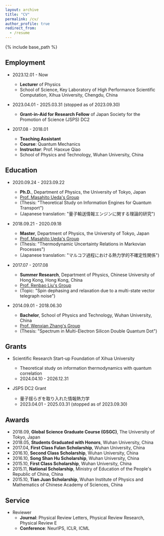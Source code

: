 ```yaml
---
layout: archive
title: "CV"
permalink: /cv/
author_profile: true
redirect_from:
  - /resume
---
```


{% include base_path %}

## **Employment**
* 2023.12.01 - Now
  * **Lecturer** of Physics
  * School of Science, Key Laboratory of High Performance Scientific Computation, Xihua University, Chengdu, China

* 2023.04.01 - 2025.03.31 (stopped as of 2023.09.30)
  * **Grant-in-Aid for Research Fellow** of Japan Society for the Promotion of Science (JSPS) DC2

* 2017.08 - 2018.01
  * **Teaching Assistant**
  * **Course**: Quantum Mechanics
  * **Instructor**: Prof. Haoxue Qiao
  * School of Physics and Technology, Wuhan University, China

## **Education**
* 2020.09.24 - 2023.09.22
  * **Ph.D.**,  Department of Physics, the University of Tokyo, Japan
  * [Prof. Masahito Ueda's Group](http://cat.phys.s.u-tokyo.ac.jp/index-e.html)
  *  (Thesis: "Theoretical Study on Information Engines for Quantum Transport")
  *  (Japanese translation: "量子輸送情報エンジンに関する理論的研究")
  
* 2018.09.21 - 2020.09.18
  * **Master**,  Department of Physics, the University of Tokyo, Japan
  * [Prof. Masahito Ueda's Group](http://cat.phys.s.u-tokyo.ac.jp/index-e.html)
  * (Thesis: "Thermodynamic Uncertainty Relations in Markovian Processes")
  * (Japanese translation: "マルコフ過程における熱力学的不確定性関係")

* 2017.07 - 2017.08
  * **Summer Research**, Department of Physics, Chinese University of Hong Kong, Hong Kong, China
  * [Prof. Renbao Liu's Group](http://www.phy.cuhk.edu.hk/rbliu/rbliu_main.html)
  * (Topic: "Spin dephasing and relaxation due to a multi-state vector telegraph noise")

* 2014.09.01 - 2018.06.30
  * **Bachelor**, School of Physics and Technology, Wuhan University, China
  * [Prof. Wenxian Zhang's Group](http://jszy.whu.edu.cn/zhangwenxian/en/index.htm)
  * (Thesis: "Spectrum in Multi-Electron Silicon Double Quantum Dot")

## **Grants**
* Scientific Research Start-up Foundation of Xihua University 
  * Theoretical study on information thermodynamics with quantum correlation
  * 2024.04.10 - 2026.12.31

* JSPS DC2 Grant
  * 量子揺らぎを取り入れた情報熱力学
  * 2023.04.01 - 2025.03.31  (stopped as of 2023.09.30)

## **Awards**
* 2018.09, **Global Science Graduate Course (GSGC)**, The University of Tokyo, Japan
* 2018.05, **Students Graduated with Honors**, Wuhan University, China
* 2017.04, **First Class Fulan Scholarship**, Wuhan University, China
* 2016.10, **Second Class Scholarship**, Wuhan University, China
* 2016.10, **Song Shan Hu Scholarship**, Wuhan University, China
* 2015.10, **First Class Scholarship**, Wuhan University, China
* 2015.11, **National Scholarship**, Ministry of Education of the People's Republic of China, China
* 2015.10, **Tian Juan Scholarship**, Wuhan Institute of Physics and Mathematics of Chinese Academy of Sciences, China

## **Service**
* Reviewer
  * **Journal**: Physical Review Letters, Physical Review Research, Physical Review E
  * **Conference**: NeurIPS, ICLR, ICML
